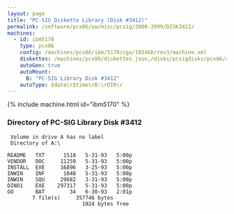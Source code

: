 ```yaml
---
layout: page
title: "PC-SIG Diskette Library (Disk #3412)"
permalink: /software/pcx86/sw/misc/pcsig/3000-3999/DISK3412/
machines:
  - id: ibm5170
    type: pcx86
    config: /machines/pcx86/ibm/5170/cga/1024kb/rev3/machine.xml
    diskettes: /machines/pcx86/diskettes.json,/disks/pcsigdisks/pcx86/diskettes.json
    autoGen: true
    autoMount:
      B: "PC-SIG Library Disk #3412"
    autoType: $date\r$time\rB:\rDIR\r
---
```


{% include machine.html id="ibm5170" %}

### Directory of PC-SIG Library Disk #3412

     Volume in drive A has no label
     Directory of A:\

    README   TXT      1510   5-31-93   5:00p
    VENDOR   DOC     11259   5-31-93   5:00p
    INSTALL  EXE     16896   3-25-93   5:00p
    INWIN    INF      1048   5-31-93   5:00p
    INWIN    SQU     29682   3-31-93   5:00p
    DINO1    EXE    297317   5-31-93   5:00p
    GO       BAT        34   6-30-93   2:01p
            7 file(s)     357746 bytes
                            1024 bytes free
